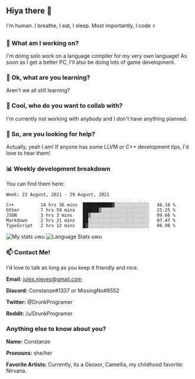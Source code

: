 ## Hiya there 👋

I'm human. I breathe, I eat, I sleep. Most importantly, I code ⚡️

### 🔭 What am I working on?

I'm doing solo work on a language compiler for my very own language! As soon as I get a better PC, I'll also be doing lots of game development.

### 🌱 Ok, what are you learning?

Aren't we all still learning?

### 👯 Cool, who do you want to collab with?

I'm currently not working with anybody and I don't have anything planned.

### 🤔 So, are you looking for help?

Actually, yeah I am! If anyone has some LLVM or C++ development tips, I'd love to hear them!

### 📊 Weekly development breakdown

You can find them here:

<!--START_SECTION:waka-->
```text
Week: 23 August, 2021 - 29 August, 2021

C++          14 hrs 36 mins  ███████████▓░░░░░░░░░░░░░   46.18 % 
Other        7 hrs 59 mins   ██████▒░░░░░░░░░░░░░░░░░░   25.25 % 
JSON         3 hrs 3 mins    ██▒░░░░░░░░░░░░░░░░░░░░░░   09.66 % 
Markdown     2 hrs 21 mins   ██░░░░░░░░░░░░░░░░░░░░░░░   07.47 % 
TypeScript   2 hrs 12 mins   █▓░░░░░░░░░░░░░░░░░░░░░░░   06.98 % 
```
<!--END_SECTION:waka-->
<!-- ![Constanze's wakatime stats](https://github-readme-stats.vercel.app/api/wakatime?username=constanze) -->

![My stats uwu](https://github-readme-stats.vercel.app/api?username=cstanze&show_icons=true&theme=onedark)
![Language Stats uwu](https://github-readme-stats.vercel.app/api/top-langs/?username=cstanze&layout=compact&theme=onedark)

### 📫 Contact Me!

I'd love to talk as long as you keep it friendly and nice.

**Email:** jules.nieves@gmail.com

**Discord:** Constanze#1337 *or* MissingNo#8552

**Twitter:** @DrunkProgramer

**Reddit:** /u/DrunkProgramer

### Anything else to know about you?

**Name:** Constanze

**Pronouns:** she/her

**Favorite Artists:** Currently, its a Geoxor, Camellia, my childhood favorite: Nirvana.
